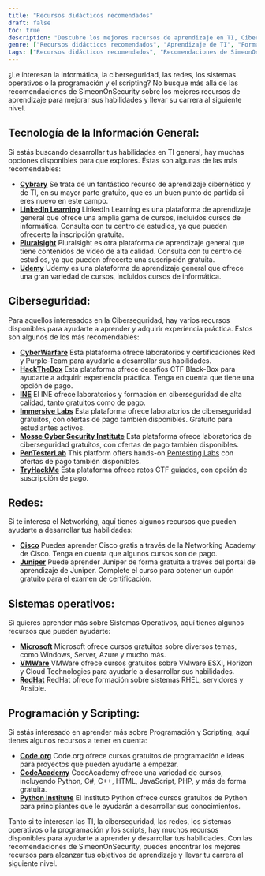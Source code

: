 ```yaml
---
title: "Recursos didácticos recomendados"
draft: false
toc: true
description: "Descubre los mejores recursos de aprendizaje en TI, Ciberseguridad, Redes, Sistemas Operativos y Programación y Scripting con las Recomendaciones de SimeonOnSecurity. Desde plataformas en línea gratuitas como Cybrary, Code.org y CodeAcademy, hasta plataformas de pago como LinkedIn Learning, Pluralsight y TryHackMe, encontrará una amplia gama de opciones para alcanzar sus objetivos de aprendizaje. Mejora tus conocimientos en áreas como Cisco, Juniper, Windows, VMware y Red Hat con formación y certificaciones gratuitas. Lleve su carrera al siguiente nivel con los recursos de aprendizaje mejor valorados de SimeonOnSecurity."
genre: ["Recursos didácticos recomendados", "Aprendizaje de TI", "Formación en ciberseguridad", "Cursos de redes", "Formación en sistemas operativos", "Recursos de programación y scripting", "Aprendizaje en línea", "Laboratorios de ciberseguridad", "Certificación de redes", "Formación en sistemas operativos"]
tags: ["Recursos didácticos recomendados", "Recomendaciones de SimeonOnSecurity", "Aprendizaje de TI", "Formación en ciberseguridad", "Cursos de redes", "Formación en sistemas operativos", "Recursos de programación y scripting", "Biblioteca", "LinkedIn Formación", "Pluralsight", "Udemy", "Guerra cibernética", "HackTheBox", "INE", "Laboratorios inmersivos", "Instituto Mosse de Ciberseguridad", "PenTesterLab", "TryHackMe", "Cisco", "Juniper", "Microsoft", "VMWare", "RedHat", "Código.org", "CodeAcademy", "Instituto Python", "Aprendizaje en línea", "Laboratorios de ciberseguridad", "Certificación de redes", "Formación en sistemas operativos", "Programación Educación"]
---
```


¿Le interesan la informática, la ciberseguridad, las redes, los sistemas operativos o la programación y el scripting? No busque más allá de las recomendaciones de SimeonOnSecurity sobre los mejores recursos de aprendizaje para mejorar sus habilidades y llevar su carrera al siguiente nivel.

## Tecnología de la Información General:

Si estás buscando desarrollar tus habilidades en TI general, hay muchas opciones disponibles para que explores. Éstas son algunas de las más recomendables:

- [**Cybrary**](https://www.cybrary.it/) Se trata de un fantástico recurso de aprendizaje cibernético y de TI, en su mayor parte gratuito, que es un buen punto de partida si eres nuevo en este campo.
- [**LinkedIn Learning**](https://www.lynda.com/) LinkedIn Learning es una plataforma de aprendizaje general que ofrece una amplia gama de cursos, incluidos cursos de informática. Consulta con tu centro de estudios, ya que pueden ofrecerte la inscripción gratuita.
- [**Pluralsight**](https://www.pluralsight.com/) Pluralsight es otra plataforma de aprendizaje general que tiene contenidos de vídeo de alta calidad. Consulta con tu centro de estudios, ya que pueden ofrecerte una suscripción gratuita.
- [**Udemy**](https://www.udemy.com/) Udemy es una plataforma de aprendizaje general que ofrece una gran variedad de cursos, incluidos cursos de informática.

## Ciberseguridad:

Para aquellos interesados en la Ciberseguridad, hay varios recursos disponibles para ayudarte a aprender y adquirir experiencia práctica. Estos son algunos de los más recomendables:

- [**CyberWarfare**](https://cyberwarfare.live/) Esta plataforma ofrece laboratorios y certificaciones Red y Purple-Team para ayudarle a desarrollar sus habilidades.
- [**HackTheBox**](https://www.hackthebox.eu/) Esta plataforma ofrece desafíos CTF Black-Box para ayudarte a adquirir experiencia práctica. Tenga en cuenta que tiene una opción de pago.
- [**INE**](https://ine.com/) El INE ofrece laboratorios y formación en ciberseguridad de alta calidad, tanto gratuitos como de pago.
- [**Immersive Labs**](https://www.immersivelabs.com/) Esta plataforma ofrece laboratorios de ciberseguridad gratuitos, con ofertas de pago también disponibles. Gratuito para estudiantes activos.
- [**Mosse Cyber Security Institute**](https://platform.mosse-institute.com/#/) Esta plataforma ofrece laboratorios de ciberseguridad gratuitos, con ofertas de pago también disponibles.
- [**PenTesterLab**](https://pentesterlab.com/) This platform offers hands-on [Pentesting Labs](https://simeononsecurity.com/tags/pentesterlab/) con ofertas de pago también disponibles.
- [**TryHackMe**](https://tryhackme.com/) Esta plataforma ofrece retos CTF guiados, con opción de suscripción de pago.

## Redes:

Si te interesa el Networking, aquí tienes algunos recursos que pueden ayudarte a desarrollar tus habilidades:

- [**Cisco**](https://www.cisco.com/c/m/en_sg/partners/cisco-networking-academy/index.html) Puedes aprender Cisco gratis a través de la Networking Academy de Cisco. Tenga en cuenta que algunos cursos son de pago.
- [**Juniper**](https://learningportal.juniper.net/juniper/default.aspx) Puede aprender Juniper de forma gratuita a través del portal de aprendizaje de Juniper. Complete el curso para obtener un cupón gratuito para el examen de certificación.

## Sistemas operativos:

Si quieres aprender más sobre Sistemas Operativos, aquí tienes algunos recursos que pueden ayudarte:

- [**Microsoft**](https://docs.microsoft.com/en-us/learn/) Microsoft ofrece cursos gratuitos sobre diversos temas, como Windows, Server, Azure y mucho más.
- [**VMWare**](https://www.vmware.com/education-services/learning-zone.html) VMWare ofrece cursos gratuitos sobre VMware ESXi, Horizon y Cloud Technologies para ayudarle a desarrollar sus habilidades.
- [**RedHat**](https://www.redhat.com/en/services/training-and-certification) RedHat ofrece formación sobre sistemas RHEL, servidores y Ansible.

## Programación y Scripting:

Si estás interesado en aprender más sobre Programación y Scripting, aquí tienes algunos recursos a tener en cuenta:

- [**Code.org**](https://studio.code.org/courses) Code.org ofrece cursos gratuitos de programación e ideas para proyectos que pueden ayudarte a empezar.
- [**CodeAcademy**](https://www.codecademy.com/) CodeAcademy ofrece una variedad de cursos, incluyendo Python, C#, C++, HTML, JavaScript, PHP, y más de forma gratuita.
- [**Python Institute**](https://pythoninstitute.org/python-essentials-1) El Instituto Python ofrece cursos gratuitos de Python para principiantes que le ayudarán a desarrollar sus conocimientos.

Tanto si te interesan las TI, la ciberseguridad, las redes, los sistemas operativos o la programación y los scripts, hay muchos recursos disponibles para ayudarte a aprender y desarrollar tus habilidades. Con las recomendaciones de SimeonOnSecurity, puedes encontrar los mejores recursos para alcanzar tus objetivos de aprendizaje y llevar tu carrera al siguiente nivel.
